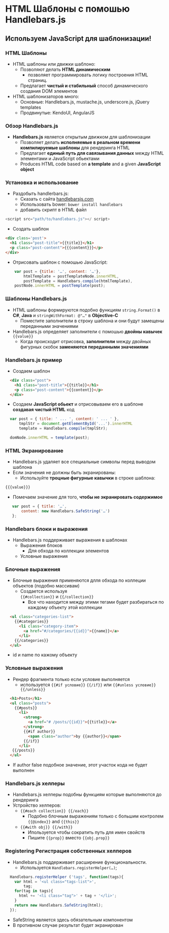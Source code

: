 # HTML Шаблоны с помошью Handlebars.js
## Используем JavaScript для шаблонизации!

### HTML Шаблоны
- HTML шаблоны или движки шаблоно:
  - Позволяют делать **HTML динамическим**
    - позволяет программировать логику построения HTML страниц.
  - Предлагает **чистый и стабильный** способ динамического создания DOM элементов
- HTML шаблонизаторов много:
  - Основные: Handlebars.js, mustache.js, underscore.js, jQuery templates
  - Продвинутые: KendoUI, AngularJS

### Обзор Handlebars.js
- **Handlebars.js** является открытым движком для шаблонизации
  - Позволяет делать **исполняемые в реальном времени компилируемые шаблоны** для рендеринга HTML
  - Предлагает **единый путь для савязывания данных** между HTML элементами и JavaScript обьектами
  - Produces HTML code based on **a template** and a given **JavaScript object**

### Установка и использование
- Раздобыть handlerbars.js:
  - Сказать с сайта [handlebarsjs.com](http://handlebarsjs.com)
  - Использовать bower:  `bower install handlebars`
  - добавить скрипт в HTML файл

```js
<script src="path/to/handlebars.js"></ script>
```

- Создать шаблон

```html
<div class='post'>
  <h1 class="post-title">{{title}}</h1>
  <p class="post-content">{{{content}}}</p>
</div>
```
- Отрисовать шаблон с помошью JavaScript:

```js
    var post = {title: '…', content: '…'},
        htmlTemplate = postTemplateNode.innerHTML,
        postTemplate = Handlebars.compile(htmlTemplate),
    postNode.innerHTML = postTemplate(post);
```

### Шаблоны Handlebars.js
- HTML шаблоны формируются подобно функциям `string.Format()` в **C#**, **Java** и `stringWithFormat: @"…"` в **Objective-C**
  - Поместите заполнители в строку шаблона и они будут замещены переданными значениями
- Handlebars.js определяет заполнители с помошью **двойны кавычек** `{{value}}`
  - Когда происходит отрисовка, **заполнители** между двойных фигурных скобок **заменяются переданными значениями**

### Handlebars.js пример
- Создаем шаблон

```html
  <div class="post">
    <h1 class="post-title">{{title}}</h1>
    <p class="post-content">{{content}}</p>
  </div>
```
- Создаем **JavaScript обьект** и отрисовываем его в шаблоне **создавая чистый HTML** код

```js
  var post = { title: ' ... ', content: ' ... ' },
      tmplStr = document.getElementById('...').innerHTML
      template = Handlebars.compile(tmplStr);

  domNode.innerHTML = template(post);
```

### HTML Экранирование
- Handlebars.js удаляет все специальные символы перед выводом шаблона
- Если значения не должны быть экранированы:
    - Используйте **троцные фигурные кавычки** в строке шаблона:

```js
{{{value}}}
```
- Помечаем значение для того, **чтобы не экранировать содержимое**

```js
   var post = { title: '…',
       content: new Handlebars.SafeString('…')
   };
```
### Handlebars блоки и  выражения
- Handlebars.js поддерживает выражения в шаблонах
  - Выражения блоков
    - Для обхода по коллекции элементов
  - Условные выражения

### Блочные выражения
- Блочные выражения применяются длля обхода по коллеции объектов (подобно массивам)
  - Создается используя <br>`{{#collection}}` и `{{/collection}}`
    - Все что находится между этими тегами будет разбираться по каждому объекту этой коллекции

```html
  <ul class="categories-list">
    {{#categories}}
      <li class="category-item">
        <a href="#/categories/{{id}}">{{name}}</a>
      </li>
    {{/categories}}
  </ul>
```

- id и name по кажому объекту</span>

### Условные выражения
- Рендер фрагмента только если условие выполняется
  - используется `{{#if условие}}` `{{/if}}` или `{{#unless условие}} {{/unless}}`

```html
  <h1>Posts</h1>
  <ul class="posts">
    {{#posts}}
      <li>
        <strong>
          <a href="# /posts/{{id}}">{{title}}</a>
        </strong>
        {{#if author}}
          <span class="author">by {{author}}</span>
        {{/if}}
      </li>
   {{/posts}}
  </ul>
```

- If author false подобное значение,  этот участок кода не будет выполнен

### Handlebars.js хелперы

- Handlebars.js хелперы подобны функциям которые выполняются до рендеринга
- Устройство хелперов:
  - `{{#each collection}} {{/each}}`
    - Подобно блочным выражениям только с большим контролем `{{@index}}` and `{{this}}`
  - `{{#with obj}} {{/with}}`
    - Ипользуется чтобы сократить путь для имен свойств
    - Пишите `{{prop}}` вместо `{{obj.prop}}`

### Registering Регистрация собственных хелперов
- Handlebars.js поддерживает расширение функциональности.
  - Используется `Handlebars.registerHelper(…)`;

```js
  Handlebars.registerHelper ('tags', function(tags){
    var html = '<ul class="tags-list">',
        tag;
    for(tag in tags){
      html += '<li class="tag">' + tag + '</li>';
    }
    return new Handlebars.SafeString(html);
  });
```

- SafeString является здесь обязательным компонентом
- В противном случае результат будет экранирован
